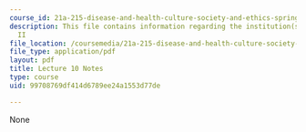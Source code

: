 ```yaml
---
course_id: 21a-215-disease-and-health-culture-society-and-ethics-spring-2012
description: This file contains information regarding the institution(s) of medicine
  II
file_location: /coursemedia/21a-215-disease-and-health-culture-society-and-ethics-spring-2012/99708769df414d6789ee24a1553d77de_MIT21A_215S12_lecture_10.pdf
file_type: application/pdf
layout: pdf
title: Lecture 10 Notes
type: course
uid: 99708769df414d6789ee24a1553d77de

---
```

None